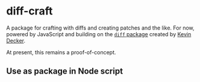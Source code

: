 # diff-craft

A package for crafting with diffs and creating patches and the like. For now, powered by JavaScript and building on the [`diff` package](https://www.npmjs.com/package/diff) created by [Kevin Decker](https://github.com/kpdecker).

At present, this remains a proof-of-concept.

## Use as package in Node script
